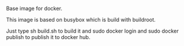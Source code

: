 Base image for docker. 

This image is based on busybox which is build with buildroot.

Just type sh build.sh to build it and sudo docker login and sudo docker
publish to publish it to docker hub.
